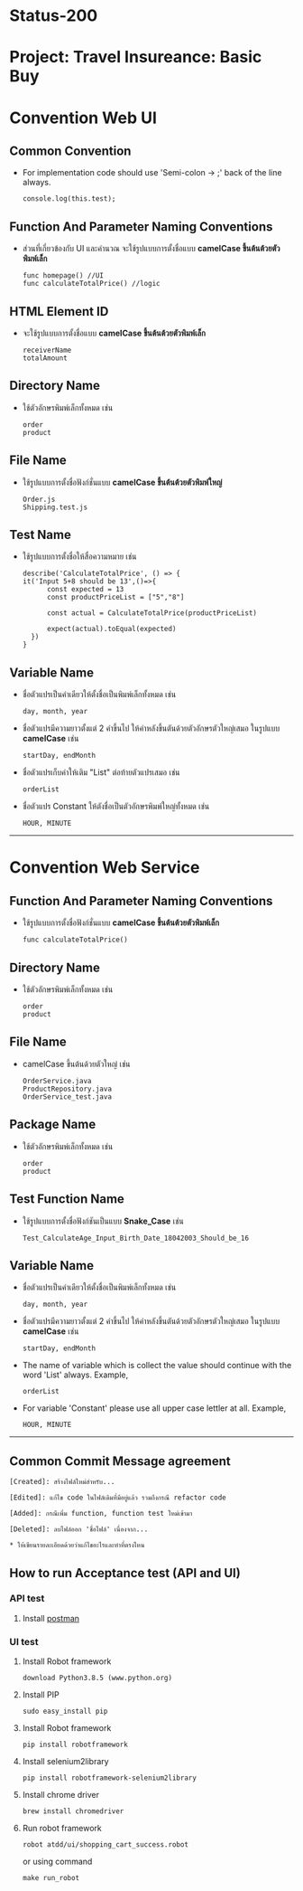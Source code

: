 # Status-200

# Project: Travel Insureance: Basic Buy

# Convention Web UI

## Common Convention

- For implementation code should use 'Semi-colon -> ;' back of the line always.
  
  ```
  console.log(this.test);
  ```

## Function And Parameter Naming Conventions

- ส่วนที่เกี่ยวข้องกับ UI และคำนวณ จะใช้รูปแบบการตั้งชื่อแบบ **camelCase ขึ้นต้นต้วยตัวพิมพ์เล็ก**
  
  ```
  func homepage() //UI
  func calculateTotalPrice() //logic
  ```

## HTML Element ID

- จะใช้รูปแบบการตั้งชื่อแบบ **camelCase ขึ้นต้นต้วยตัวพิมพ์เล็ก**
  
  ```
  receiverName
  totalAmount
  ```

## Directory Name

- ใช้ตัวอักษรพิมพ์เล็กทั้งหมด เช่น
  
  ```
  order
  product
  ```

## File Name

- ใช้รูปแบบการตั้งชื่อฟังก์ชั่นแบบ **camelCase ขึ้นต้นต้วยตัวพิมพ์ใหญ่**
  
  ```
  Order.js
  Shipping.test.js
  ```

## Test Name

- ใช้รูปแบบการตั้งชื่อให้สื่อความหมาย เช่น
  
  ```
  describe('CalculateTotalPrice', () => {
  it('Input 5+8 should be 13',()=>{
        const expected = 13
        const productPriceList = ["5","8"]
  
        const actual = CalculateTotalPrice(productPriceList)
  
        expect(actual).toEqual(expected)
    })
  }
  ```

## Variable Name

- ชื่อตัวแปรเป็นคำเดียวให้ตั้งชื่อเป็นพิมพ์เล็กทั้งหมด เช่น
  
  ```
  day, month, year
  ```

- ชื่อตัวแปรมีความยาวตั้งแต่ 2 คำขึ้นไป ให้คำหลังขึ้นตันด้วยตัวอักษรตัวใหญ่เสมอ ในรูปแบบ **camelCase** เช่น
  
  ```
  startDay, endMonth
  ```

- ชื่อตัวแปรเก็บค่าให้เติม "List" ต่อท้ายตัวแปรเสมอ เช่น
  
  ```
  orderList
  ```

- ชื่อตัวแปร Constant ให้ตังชื่อเป็นตัวอักษรพิมพ์ใหญ่ทั้งหมด เช่น
  
  ```
  HOUR, MINUTE
  ```

---

# Convention Web Service

## Function And Parameter Naming Conventions

- ใช้รูปแบบการตั้งชื่อฟังก์ชั่นแบบ **camelCase ขึ้นต้นต้วยตัวพิมพ์เล็ก**
  
  ```
  func calculateTotalPrice()
  ```

## Directory Name

- ใช้ตัวอักษรพิมพ์เล็กทั้งหมด เช่น
  
  ```
  order
  product
  ```

## File Name

- camelCase ขึ้นต้นด้วยตัวใหญ่ เช่น
  
  ```
  OrderService.java
  ProductRepository.java
  OrderService_test.java
  ```

## Package Name

- ใช้ตัวอักษรพิมพ์เล็กทั้งหมด เช่น
  
  ```
  order
  product
  ```

## Test Function Name

- ใช้รูปแบบการตั้งชื่อฟังก์ชันเป็นแบบ **Snake_Case** เช่น
  
  ```
  Test_CalculateAge_Input_Birth_Date_18042003_Should_be_16
  ```

## Variable Name

- ชื่อตัวแปรเป็นคำเดียวให้ตั้งชื่อเป็นพิมพ์เล็กทั้งหมด เช่น
  
  ```
  day, month, year
  ```

- ชื่อตัวแปรมีความยาวตั้งแต่ 2 คำขึ้นไป ให้คำหลังขึ้นตันด้วยตัวอักษรตัวใหญ่เสมอ ในรูปแบบ **camelCase** เช่น
  
  ```
  startDay, endMonth
  ```

- The name of variable which is collect the value should continue with the word 'List' always. Example,
  
  ```
  orderList
  ```

- For variable 'Constant' please use all upper case lettler at all. Example,
  
  ```
  HOUR, MINUTE
  ```

---

## Common Commit Message agreement

```
[Created]: สร้างไฟล์ใหม่สำหรับ...

[Edited]: แก้ไข code ในไฟล์เดิมที่มีอยู่แล้ว รวมถึงกรณี refactor code

[Added]: กรณีเพิ่ม function, function test ใหม่เข้ามา

[Deleted]: ลบไฟล์ออก 'ชื่อไฟล์' เนื่องจาก...

* ให้เขียนรายละเอียดด้วยว่าแก้ไขอะไรและทำที่ตรงไหน
```

## How to run Acceptance test (API and UI)

### API test

1. Install [postman](https://www.postman.com/downloads/)

### UI test

1. Install Robot framework
   
   ```
   download Python3.8.5 (www.python.org)
   ```

2. Install PIP
   
   ```
   sudo easy_install pip
   ```

3. Install Robot framework
   
   ```
   pip install robotframework
   ```

4. Install selenium2library
   
   ```
   pip install robotframework-selenium2library
   ```

5. Install chrome driver
   
   ```
   brew install chromedriver
   ```

6. Run robot framework
   
   ```
   robot atdd/ui/shopping_cart_success.robot
   ```
   
   or using command
   
   ```
   make run_robot
   ```
